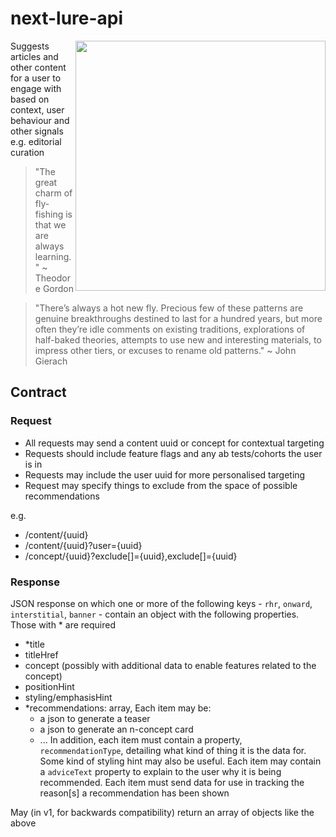 
# next-lure-api
<img src="https://user-images.githubusercontent.com/447559/31726275-658368f2-b41e-11e7-82e7-100554b68858.png" align="right" width="400">Suggests articles and other content for a user to engage with based on context, user behaviour and other signals e.g. editorial curation

> "The great charm of fly-fishing is that we are always learning." ~ Theodore Gordon

> "There’s always a hot new fly. Precious few of these patterns are genuine breakthroughs destined to last for a hundred years, but more often they’re idle comments on existing traditions, explorations of half-baked theories, attempts to use new and interesting materials, to impress other tiers, or excuses to rename old patterns." ~ John Gierach

## Contract

### Request
- All requests may send a content uuid or concept for contextual targeting
- Requests should include feature flags and any ab tests/cohorts the user is in
- Requests may include the user uuid for more personalised targeting
- Request may specify things to exclude from the space of possible recommendations

e.g.
- /content/{uuid}
- /content/{uuid}?user={uuid}
- /concept/{uuid}?exclude[]={uuid},exclude[]={uuid}

### Response
JSON response on which one or more of the following keys - `rhr`, `onward`, `interstitial`, `banner` - contain an object with the following properties. Those with * are required
- *title
- titleHref
- concept (possibly with additional data to enable features related to the concept)
- positionHint
- styling/emphasisHint
- *recommendations: array, Each item may be:
  - a json to generate a teaser
  - a json to generate an n-concept card
  - ...
  In addition, each item must contain a property, `recommendationType`, detailing what kind of thing it is the data for. Some kind of styling hint may also be useful. Each item may contain a `adviceText` property to explain to the user why it is being recommended. Each item must send data for use in tracking the reason[s] a recommendation has been shown


May (in v1, for backwards compatibility) return an array of objects like the above
